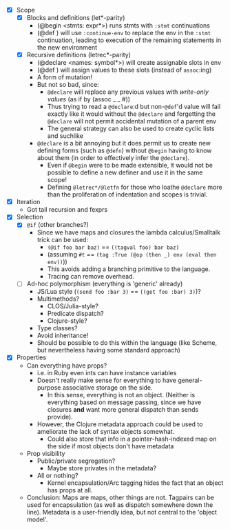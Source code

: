 - [x] Scope
    * [x] Blocks and definitions (let*-parity)
        - (@begin <stmts: expr*>) runs stmts with `:stmt` continuations
        - (@def <pat> <expr>) will use `:continue-env` to replace the env in the
          `:stmt` continuation, leading to execution of the remaining statements
          in the new environment
    * [x] Recursive definitions (letrec*-parity)
        - (@declare <names: symbol*>) will create assignable slots in env
        - (@def <pat> <expr>) will assign values to these slots (instead of
          `assoc`:ing)
        - A form of mutation!
        - But not so bad, since:
            * `@declare` will replace any previous values with *write-only
              values* (as if by (assoc _ _ #<unbound>))
            * Thus trying to read a `@declare`:d but non-`@def`'d value will
              fail exactly like it would without the `@declare` and forgetting
              the `@declare` will not permit accidental mutation of a parent env
            * The general strategy can also be used to create cyclic lists and
              suchlike
        - `@declare` is a bit annoying but it does permit us to create new
          defining forms (such as `@defn`) without `@begin` having to know about
          them (in order to effectively infer the `@declare`).
            * Even if `@begin` were to be made extensible, it would not be
              possible to define a new definer and use it in the same scope!
            * Defining `@letrec*/@letfn` for those who loathe `@declare` more
              than the proliferation of indentation and scopes is trivial.
- [x] Iteration
    * Got tail recursion and fexprs
- [x] Selection
    * [x] `@if` (other branches?)
        - Since we have maps and closures the lambda calculus/Smalltalk trick
          can be used:
            * `(@if foo bar baz)` == `((tagval foo) bar baz)`
            * (assuming `#t` == `(tag :True (@op (then _) env (eval then env))`))
            * This avoids adding a branching primitive to the language.
            * Tracing can remove overhead.
    * [ ] Ad-hoc polymorphism (everything is 'generic' already)
        - JS/Lua style (`(send foo :bar 3)` == `((get foo :bar) 3)`)?
        - Multimethods?
            * CLOS/Julia-style?
            * Predicate dispatch?
            * Clojure-style?
        - Type classes?
        - Avoid inheritance!
        - Should be possible to do this within the language (like Scheme, but
          nevertheless having some standard approach)
- [x] Properties
    * Can everything have props?
        - i.e. in Ruby even ints can have instance variables
        - Doesn't really make sense for everything to have general-purpose
          associative storage on the side.
            * In this sense, everything is not an object. (Neither is everything
              based on message passing, since we have closures **and** want more
              general dispatch than sends provide).
        - However, the Clojure metadata approach could be used to ameliorate the
          lack of syntax objects somewhat.
            * Could also store that info in a pointer-hash-indexed map on the
              side if most objects don't have metadata
    * Prop visibility
        - Public/private segregation?
            * Maybe store privates in the metadata?
        - All or nothing?
            * Kernel encapsulation/Arc tagging hides the fact that an object
              has props at all.
    * Conclusion: Maps are maps, other things are not. Tagpairs can be used for
      encapsulation (as well as dispatch somewhere down the line). Metadata is a
      user-friendly idea, but not central to the 'object model'.
